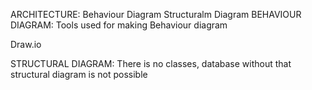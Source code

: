 ARCHITECTURE:
  Behaviour Diagram
  Structuralm Diagram
BEHAVIOUR DIAGRAM:
  Tools used for making Behaviour diagram

Draw.io

STRUCTURAL DIAGRAM:
    There is no classes, database without that structural diagram is not possible
